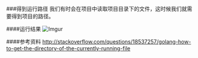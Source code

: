 ###得到运行路径
我们有时会在项目中读取项目目录下的文件，这时候我们就需要得到项目的路径。

####运行结果
![Imgur](http://i.imgur.com/hdKmase.png)

####参考资料
http://stackoverflow.com/questions/18537257/golang-how-to-get-the-directory-of-the-currently-running-file